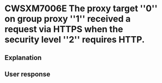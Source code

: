# CWSXM7006E The proxy target ''0'' on group proxy ''1'' received a request via HTTPS when the security level ''2'' requires HTTP.

## Explanation

## User response